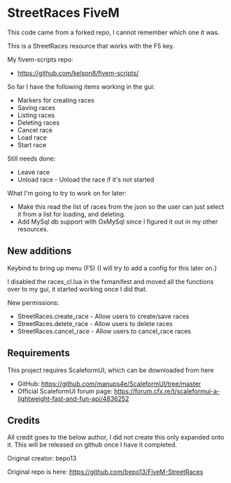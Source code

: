 # StreetRaces FiveM

This code came from a forked repo, I cannot remember which one it was.

This is a StreetRaces resource that works with the F5 key.

My fivem-scripts repo: 
* https://github.com/kelson8/fivem-scripts/

So far I have the following items working in the gui:
* Markers for creating races
* Saving races
* Listing races
* Deleting races
* Cancel race
* Load race
* Start race

Still needs done: 
* Leave race
* Unload race - Unload the race if it's not started

What I'm going to try to work on for later:
* Make this read the list of races from the json so the user can just select it from a list for loading, and deleting.
* Add MySql db support with OxMySql since I figured it out in my other resources.

## New additions
Keybind to bring up menu (F5) {I will try to add a config for this later on.}

I disabled the races_cl.lua in the fxmanifest and moved all the functions over to my gui, it started working once I did that.

New permissions:
* StreetRaces.create_race - Allow users to create/save races
* StreetRaces.delete_race - Allow users to delete races
* StreetRaces.cancel_race - Allow users to cancel_race races

## Requirements
This project requires ScaleformUI, which can be downloaded from here
* GitHub: https://github.com/manups4e/ScaleformUI/tree/master
* Official ScaleformUI forum page: https://forum.cfx.re/t/scaleformui-a-lightweight-fast-and-fun-api/4836252

## Credits

All credit goes to the below author, I did not create this only expanded onto it. This will be released on github once I have it completed.

Original creator: bepo13

Original repo is here: https://github.com/bepo13/FiveM-StreetRaces